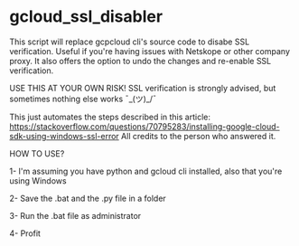 # gcloud_ssl_disabler
This script will replace gcpcloud cli's source code to disabe SSL verification. Useful if you're having issues with Netskope or other company proxy. It also offers the option to undo the changes and re-enable SSL verification.

USE THIS AT YOUR OWN RISK!
SSL verification is strongly advised, but sometimes nothing else works ¯\_(ツ)_/¯

This just automates the steps described in this article: https://stackoverflow.com/questions/70795283/installing-google-cloud-sdk-using-windows-ssl-error
All credits to the person who answered it.

HOW TO USE?

1- I'm assuming you have python and gcloud cli installed, also that you're using Windows

2- Save the .bat and the .py file in a folder

3- Run the .bat file as administrator

4- Profit
